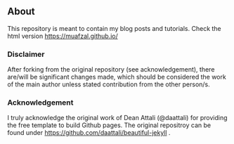 
## About

This repository is meant to contain my blog posts and tutorials. Check the html version https://muafzal.github.io/

### Disclaimer

After forking from the original repository (see acknowledgement), there are/will be significant changes made, which should be considered the work of the main author unless stated contribution from the other person/s.

### Acknowledgement

I truly acknowledge the original work of Dean Attali (@daattali) for providing the free template to build Github pages. The original repositroy can be found under https://github.com/daattali/beautiful-jekyll . 
